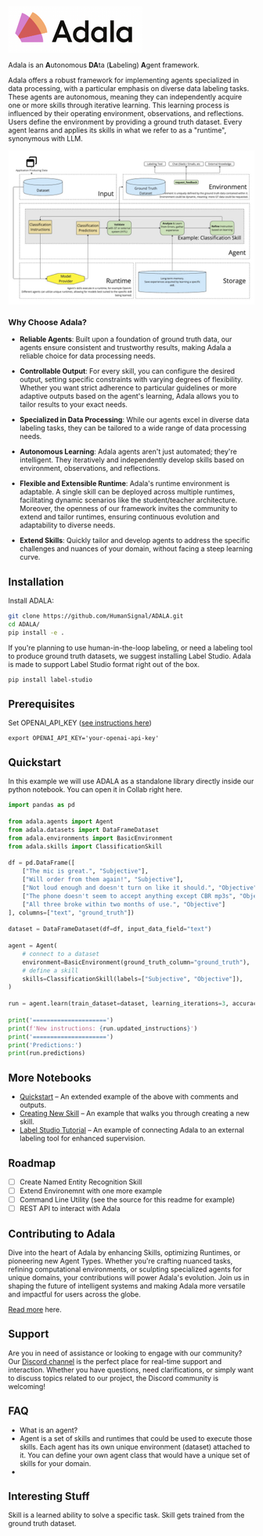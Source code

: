 <a href="#"><img src="/static/logo.png" alt="ADALA logo" width="275" ></a>

Adala is an **A**utonomous **DA**ta (**L**abeling) **A**gent framework.

Adala offers a robust framework for implementing agents specialized in data processing, with a particular emphasis on
diverse data labeling tasks. These agents are autonomous, meaning they can independently acquire one or more skills
through iterative learning. This learning process is influenced by their operating environment, observations, and
reflections. Users define the environment by providing a ground truth dataset. Every agent learns and applies its skills
in what we refer to as a "runtime", synonymous with LLM.

![Diagram of components](./static/diagram.jpg "Diagram of components")

<!-- Offered as an HTTP server, users can interact with Adala via command line or RESTful API, and directly integrate its features in Python Notebooks or scripts. The self-learning mechanism leverages Large Language Models (LLMs) from providers like OpenAI and VertexAI. -->

### Why Choose Adala?

- **Reliable Agents**: Built upon a foundation of ground truth data,
  our agents ensure consistent and trustworthy results, making Adala a
  reliable choice for data processing needs.
  
- **Controllable Output**: For every skill, you can configure the
  desired output, setting specific constraints with varying degrees of
  flexibility. Whether you want strict adherence to particular
  guidelines or more adaptive outputs based on the agent's learning,
  Adala allows you to tailor results to your exact needs.

- **Specialized in Data Processing**: While our agents excel in diverse
  data labeling tasks, they can be tailored to a wide range of data
  processing needs.
  
- **Autonomous Learning**: Adala agents aren't just automated;
  they're intelligent. They iteratively and independently develop
  skills based on environment, observations, and reflections.

- **Flexible and Extensible Runtime**: Adala's runtime environment is
  adaptable. A single skill can be deployed across multiple runtimes,
  facilitating dynamic scenarios like the student/teacher
  architecture. Moreover, the openness of our framework invites the
  community to extend and tailor runtimes, ensuring continuous
  evolution and adaptability to diverse needs.
  
- **Extend Skills**: Quickly tailor and develop agents to address the
  specific challenges and nuances of your domain, without facing a
  steep learning curve.

## Installation

Install ADALA:

```sh
git clone https://github.com/HumanSignal/ADALA.git
cd ADALA/
pip install -e .
```

If you're planning to use human-in-the-loop labeling, or need a labeling tool to produce ground truth datasets, we
suggest installing Label Studio. Adala is made to support Label Studio format right out of the box.

```sh
pip install label-studio
```

## Prerequisites

Set OPENAI_API_KEY ([see instructions here](https://platform.openai.com/docs/quickstart/step-2-setup-your-api-key))

```
export OPENAI_API_KEY='your-openai-api-key'
```

## Quickstart

In this example we will use ADALA as a standalone library directly inside our python notebook. You can open it in Collab
right here.

```python
import pandas as pd

from adala.agents import Agent
from adala.datasets import DataFrameDataset
from adala.environments import BasicEnvironment
from adala.skills import ClassificationSkill

df = pd.DataFrame([
    ["The mic is great.", "Subjective"],
    ["Will order from them again!", "Subjective"],
    ["Not loud enough and doesn't turn on like it should.", "Objective"],
    ["The phone doesn't seem to accept anything except CBR mp3s", "Objective"],
    ["All three broke within two months of use.", "Objective"]
], columns=["text", "ground_truth"])

dataset = DataFrameDataset(df=df, input_data_field="text")

agent = Agent(
    # connect to a dataset
    environment=BasicEnvironment(ground_truth_column="ground_truth"),
    # define a skill
    skills=ClassificationSkill(labels=["Subjective", "Objective"]),
)

run = agent.learn(train_dataset=dataset, learning_iterations=3, accuracy_threshold=0.95)

print('=====================')
print(f'New instructions: {run.updated_instructions}')
print('=====================')
print('Predictions:')
print(run.predictions)
```

## More Notebooks

- [Quickstart](./examples/quickstart.ipynb) – An extended example of the above with comments and outputs.
- [Creating New Skill](./examples/creating_new_skill.ipynb) – An example that walks you through creating a new skill.
- [Label Studio Tutorial](examples/tutorial_label_studio.ipynb) – An example of connecting Adala to an external labeling tool for enhanced supervision.

<!-- 
## Running ADALA as a standalone server (Comming soon!)

Initiate the Adala server. Note: Each agent operates as its own web server.

### Starting the Adala Server

```sh
# Start the Adala server on default port 8090
adala start
```

### Uploading Ground Truth Data

Before teaching skills to Adala, you need to set up the environment and upload data.

```sh
# Upload your dataset
adala upload --file sample_dataset_ground_truth.json
```

### Teaching Skills to Adala

Now, define and teach a new skill to Adala.

```sh
# Define a new skill for classifying objects
adala add-skill --name "Object Classification" --description "Classify text into categories." --instruction "Example: Label trees, cars, and buildings."
```

```sh
# Start the learning process
adala learn --skill "Object Classification" --continuous
```

### Monitoring Optimization

Track the progress of the optimization process.

```sh
# Check the optimization status
adala status
```

### Applying Skills and Predictions

You don't need to wait for optimization to finish. Instruct Adala to apply its skills on new data outside the
environment, turning Adala into a prediction engine. If the predictions generated by the skill are then verified by
human validators or another supervision system, this provides more ground truth data, enhancing the agent's skills. Use
the learned skills and generate predictions.

```sh
# Apply the 'Object Classification' skill on new data
adala apply-skill --name "Object Classification" --file sample_dataset_predict.json
```

### Review Metrics

Get insights into Adala's performance.

```sh
# View detailed metrics
adala metrics
```

## Executing ADALA Command Line

```sh
# Start the Adala server on default port 8090
adala start --port 8090

# Upload your dataset
adala upload --file sample_dataset_ground_truth.json

# Define a new skill for classifying objects
adala add-skill --name "Object Classification" --description "Classify images into categories." --instruction "Example: Label trees, cars, and buildings."

# Start the learning process
adala learn --skill "Object Classification"

# Check the optimization status
adala status

# Apply the 'Object Classification' skill on new data
adala apply-skill --name "Object Classification" --file sample_dataset_predict.json

# View detailed metrics
adala metrics

# Restart the Adala server
adala restart

# Shut down the Adala server
adala shutdown

# List all the skills
adala list-skills

# List all the runtimes
adala list-runtimes

# Retrieve raw logs
adala logs

# Provide help
adala help <command>
```
-->

## Roadmap

- [ ] Create Named Entity Recognition Skill
- [ ] Extend Environemnt with one more example
- [ ] Command Line Utility (see the source for this readme for example)
- [ ] REST API to interact with Adala

## Contributing to Adala

Dive into the heart of Adala by enhancing Skills, optimizing Runtimes, or pioneering new Agent Types. Whether you're
crafting nuanced tasks, refining computational environments, or sculpting specialized agents for unique domains, your
contributions will power Adala's evolution. Join us in shaping the future of intelligent systems and making Adala more
versatile and impactful for users across the globe.

[Read more](./CONTRIBUTION.md) here.

## Support

Are you in need of assistance or looking to engage with our community? Our [Discord channel]() is the perfect place for real-time support and interaction. Whether you have questions, need clarifications, or simply want to discuss topics related to our project, the Discord community is welcoming!

## FAQ

- What is an agent?
- Agent is a set of skills and runtimes that could be used to execute those skills. Each agent has its own unique
  environment (dataset)
  attached to it. You can define your own agent class that would have a unique set of skills for your domain.
-

## Interesting Stuff

Skill is a learned ability to solve a specific task. Skill gets trained from the ground truth dataset. 

